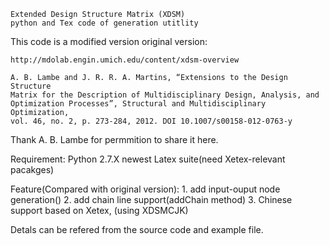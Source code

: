     Extended Design Structure Matrix (XDSM) 
    python and Tex code of generation utitlity 

This code is a modified version original version:

    http://mdolab.engin.umich.edu/content/xdsm-overview

    A. B. Lambe and J. R. R. A. Martins, “Extensions to the Design Structure
    Matrix for the Description of Multidisciplinary Design, Analysis, and
    Optimization Processes”, Structural and Multidisciplinary Optimization,
    vol. 46, no. 2, p. 273-284, 2012. DOI 10.1007/s00158-012-0763-y

Thank A. B. Lambe for permmition to share it here.

Requirement:
    Python 2.7.X
    newest Latex suite(need Xetex-relevant pacakges)


Feature(Compared with original version):
    1. add input-ouput node generation()
    2. add chain line support(addChain method)
    3. Chinese support based on Xetex, (using XDSMCJK)

Detals can be refered from the source code and example file.

